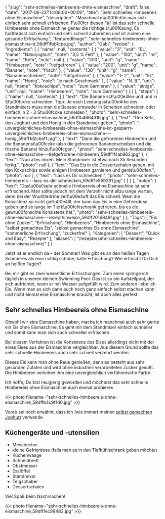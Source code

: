 {
    "slug": "sehr-schnelles-himbeereis-ohne-eismaschine",
    "draft": false,
    "date": "2017-06-23T14:08:00+00:00",
    "title": "Sehr schnelles Himbeereis ohne Eismaschine",
    "description": "Manchmal m\u00f6chte man sich einfach sehr schnell erfrischen. F\u00fcr diesen Fall ist das sehr schnelle Himbeereis ohne Eismaschine genau die richtige L\u00f6sung. Es l\u00e4sst sich einfach und sehr schnell zubereiten und ist zudem eine gesunde Erfrischung.",
    "featuredImage": "sehr-schnelles-himbeereis-ohne-eismaschine-d_59dff1fbb1cbe.jpg",
    "author": "Gabi",
    "recipe": {
        "ingredients": [
            {
                "name": null,
                "contents": [
                    {
                        "value": "3",
                        "unit": "EL",
                        "name": "Naturjoghurt",
                        "note": "3,5 % Fett"
                    },
                    {
                        "value": "100",
                        "unit": "ml",
                        "name": "Kefir",
                        "note": null
                    },
                    {
                        "value": "300",
                        "unit": "g",
                        "name": "Himbeeren",
                        "note": "tiefgefroren"
                    },
                    {
                        "value": "200",
                        "unit": "g",
                        "name": "Banane",
                        "note": "frisch"
                    },
                    {
                        "value": "130",
                        "unit": "g",
                        "name": "Bananenscheiben",
                        "note": "tiefgefroren"
                    },
                    {
                        "value": "1- 2",
                        "unit": "EL",
                        "name": "Honig",
                        "note": "je nach Geschmack"
                    },
                    {
                        "value": "N. B.",
                        "unit": null,
                        "name": "Kokoschips",
                        "note": "zum Garnieren"
                    },
                    {
                        "value": "einige",
                        "unit": null,
                        "name": "Himbeeren",
                        "note": "zum Garnieren"
                    }
                ]
            }
        ],
        "steps": [
            {
                "name": null,
                "contents": [
                    {
                        "text": "Die Banane sch\u00e4len und und in St\u00fccke schneiden. Tipp: Je nach Leistungsst\u00e4rke des Standmixers muss man die Banane entweder in Scheiben schneiden oder einfach in 2 - 3 St\u00fccke schneiden.",
                        "photo": "sehr-schnelles-himbeereis-ohne-eismaschine_59dffb4664316.jpg"
                    },
                    {
                        "text": "Den Kefir, den Joghurt und den Honig in den Standmixer geben.",
                        "photo": "-unvergleichliches-himbeereis-ohne-eismaschine-ist-gesperrt-unvergleichliches-himbeereis-ohne-eismaschine---honig_59dff1d2cbef1.jpg"
                    },
                    {
                        "text": "Dann die gefrorenen Himbeeren und die Bananenst\u00fccke (also die gefrorenen Bananenscheiben und die frische Banane) hinzuf\u00fcgen.",
                        "photo": "sehr-schnelles-himbeereis-ohne-eismaschine---tiefgefrorene-himbeeren_59dff1f4ab962.jpg"
                    },
                    {
                        "text": "Nun alles mixen. Mein Standmixer ist etwa nach 35 Sekunden fertig.",
                        "photo": null
                    },
                    {
                        "text": "Das Eis in die Dessertschalen geben, mit den Kokoschips sowie einigen Himbeeren garnieren und genie\u00dfen.",
                        "photo": null
                    },
                    {
                        "text": "Lass es Dir schmecken!",
                        "photo": "sehr-schnelles-himbeereis---lass-es-dir-schmecken_59dff1e559391.jpg"
                    }
                ]
            }
        ],
        "notes": {
            "text": "Das\u00a0sehr schnelle Himbeereis ohne Eismaschine ist sehr erfrischend. Man sollte jedoch mit dem Verzehr nicht allzu lange warten, denn bei der W\u00e4rme zerl\u00e4uft das Eis schnell. Wem die Konsistenz so nicht gef\u00e4llt, der kann das Eis in eine Gefrierdose geben und so lange im Tiefk\u00fchlschrank gefrieren, bis es die gew\u00fcnschte Konsistenz hat.",
            "photo": "sehr-schnelles-himbeereis-ohne-eismaschine---rezepthinweise_59dff2016849f.jpg"
        }
    },
    "Tags": [
        "Eis ohne Zucker",
        "Erfrischung",
        "Himbeereis",
        "Himbeereis ohne Eismaschine",
        "selbst gemachtes Eis",
        "selbst gemachtes Eis ohne Eismaschine",
        "sommerliche Erfrischung",
        "zuckerfrei"
    ],
    "Kategorien": [
        "Dessert",
        "Quick and Easy",
        "Rezepte"
    ],
    "aliases": [
        "\/rezepte\/sehr-schnelles-himbeereis-ohne-eismaschine\/"
    ]
}

Jetzt ist er endlich da &#8211; der Sommer! Was gibt es an den heißen Tagen Schöneres als eine richtig schöne, kalte Erfrischung? Wie erfrischt Du Dich an heißen Tagen?

Bei mir gibt es zwei wesentliche Erfrischungen. Zum einen springe ich täglich in unseren kleinen Swimming Pool. Das ist so ein Aufstellpool, der sich aufrichtet, wenn er mit Wasser aufgefüllt wird. Zum anderen liebe ich Eis. Wenn man es sich dann auch noch ganz einfach selbst machen kann und nicht einmal eine Eismaschine braucht, ist doch alles perfekt.

## Sehr schnelles Himbeereis ohne Eismaschine

Obwohl wir eine Eismaschine haben, mache ich manchmal auch sehr gerne ein Eis ohne Eismaschine. Es geht mit dem Standmixer einfach schneller und somit kann man sich auch schneller erfrischen.

Bei diesem Verfahren ist die Konsistenz des Eises allerdings nicht mit der eines Eises aus der Eismaschine vergleichbar. Aus diesem Grund sollte das sehr schnelle Himbeereis auch sehr schnell verzehrt werden.

Dieses Eis kann man ohne Reue genießen, denn es besteht aus sehr gesunden Zutaten und wird ohne industriell verarbeiteten Zucker gesüßt. Die Himbeeren verleihen ihm eine unvergleichlich verführerische Farbe.

Ich hoffe, Du bist neugierig geworden und möchtest das sehr schnelle Himbeereis ohne Eismaschine auch einmal probieren.

{{< photo filename="sehr-schnelles-himbeereis-ohne-eismaschine_59dffb4c9f1d0.jpg" >}}

Vorab sei noch erwähnt, dass ich (wie immer) meinen [selbst gemachten Joghurt][1] verwende.

## Küchengeräte und -utensilien

 * Messbecher
 * kleine Gefrierdose (falls man es in den Tiefkühlschrank geben möchte)
 * Küchenwaage
 * Schneidbrett
 * Obstmesser
 * Esslöffel
 * Standmixer
 * Teigschaber
 * Dessertschalen

Viel Spaß beim Nachmachen!

{{< photo filename="sehr-schnelles-himbeereis-ohne-eismaschine_59dff1ec98482.jpg" >}}

 [1]: https://kochfokus.de/wissenswert/joghurt-teil-1-joghurt-selber-machen/